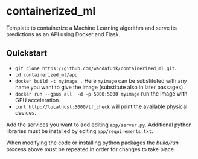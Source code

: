# containerized_ml

Template to containerize a Machine Learning algorithm and serve its predictions as an API using Docker and Flask.

## Quickstart

* `git clone https://github.com/waddafunk/containerized_ml.git`.
* `cd containerized_ml/app`
* `docker build -t myimage .` Here `myimage` can be substituted with any name you want to give the image (substitute also in later passages).
* `docker run --gpus all  -d -p 5000:5000 myimage` run the image with GPU acceleration.
* `curl http://localhost:5000/tf_check` will print the available physical devices.

Add the services you want to add editing `app/server.py`. Additional python libraries must be installed by editing `app/requirements.txt`.

When modifying the code or installing python packages the *build/run* process above must be repeated in order for changes to take place. 
